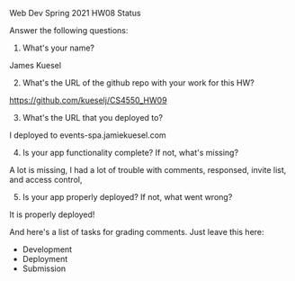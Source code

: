 
Web Dev Spring 2021 HW08 Status

Answer the following questions:


1. What's your name?

James Kuesel


2. What's the URL of the github repo with your work for this HW?

https://github.com/kueselj/CS4550_HW09

3. What's the URL that you deployed to?

I deployed to events-spa.jamiekuesel.com


4. Is your app functionality complete? If not, what's missing?

A lot is missing, I had a lot of trouble with comments, responsed, invite list, and access control, 

5. Is your app properly deployed? If not, what went wrong?

It is properly deployed!



And here's a list of tasks for grading comments. Just leave this here:
 - Development
 - Deployment
 - Submission
